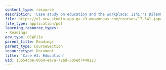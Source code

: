 ```yaml
---
content_type: resource
description: 'Case study on education and the workplace: Ishi''s Dilemma.'
file: https://ol-ocw-studio-app-qa.s3.amazonaws.com/courses/17-541-japanese-politics-and-society-fall-2008/13554cbe0660ea7a72ad505ed7440123_case3.pdf
file_type: application/pdf
learning_resource_types:
- Readings
ocw_type: OCWFile
parent_title: Readings
parent_type: CourseSection
resourcetype: Document
title: 'Case #3: Education'
uid: 13554cbe-0660-ea7a-72ad-505ed7440123
---
```

